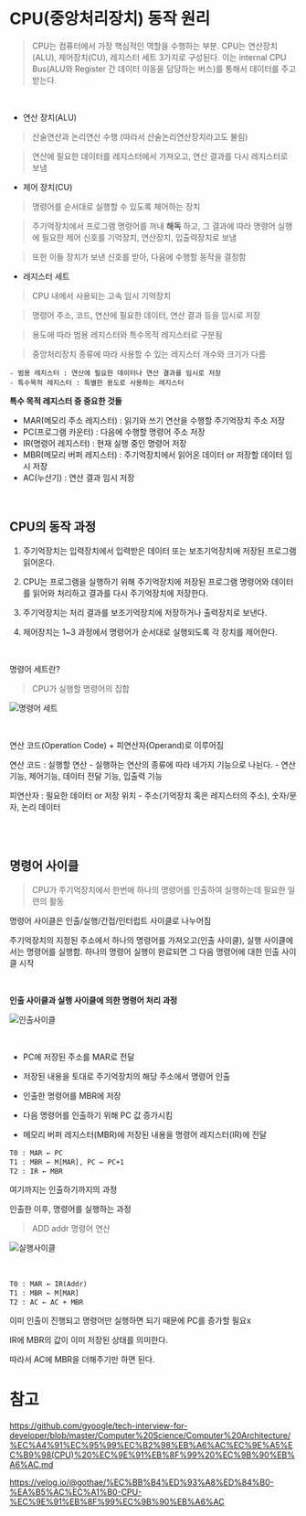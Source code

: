 # CPU(중앙처리장치) 동작 원리
> CPU는 컴퓨터에서 가장 핵심적인 역할을 수행하는 부분. CPU는 연산장치(ALU), 제어장치(CU), 레지스터 세트 3가지로 구성된다. 이는 internal CPU Bus(ALU와 Register 간 데이터 이동을 담당하는 버스)를 통해서 데이터를 주고 받는다.

<br>

- 연산 장치(ALU)

> 산술연산과 논리연산 수행 (따라서 산술논리연산장치라고도 불림)

> 연산에 필요한 데이터를 레지스터에서 가져오고, 연산 결과를 다시 레지스터로 보냄


- 제어 장치(CU)

> 명령어를 순서대로 실행할 수 있도록 제어하는 장치

> 주기억장치에서 프로그램 명령어를 꺼내 __해독__ 하고, 그 결과에 따라 명령어 실행에 필요한 제어 신호를 기억장치, 연산장치, 입출력장치로 보냄

> 또한 이들 장치가 보낸 신호를 받아, 다음에 수행할 동작을 결정함

- 레지스터 세트

> CPU 내에서 사용되는 고속 임시 기억장치

> 명령어 주소, 코드, 연산에 필요한 데이터, 연산 결과 등을 임시로 저장

> 용도에 따라 범용 레지스터와 특수목적 레지스터로 구분됨

> 중앙처리장치 종류에 따라 사용할 수 있는 레지스터 개수와 크기가 다름

    - 범용 레지스터 : 연산에 필요한 데이터나 연산 결과를 임시로 저장
    - 특수목적 레지스터 : 특별한 용도로 사용하는 레지스터

__특수 목적 레지스터 중 중요한 것들__

- MAR(메모리 주소 레지스터) : 읽기와 쓰기 연산을 수행할 주기억장치 주소 저장
- PC(프로그램 카운터) : 다음에 수행할 명령어 주소 저장
- IR(명령어 레지스터) : 현재 실행 중인 명령어 저장
- MBR(메모리 버퍼 레지스터) : 주기억장치에서 읽어온 데이터 or 저장할 데이터 임시 저장
- AC(누산기) : 연산 결과 임시 저장

<br>

## CPU의 동작 과정

1. 주기억장치는 입력장치에서 입력받은 데이터 또는 보조기억장치에 저장된 프로그램 읽어온다.

2. CPU는 프로그램을 실행하기 위해 주기억장치에 저장된 프로그램 명령어와 데이터를 읽어와 처리하고 결과를 다시 주기억장치에 저장한다.

3. 주기억장치는 처리 결과를 보조기억장치에 저장하거나 출력장치로 보낸다.

4. 제어장치는 1~3 과정에서 명령어가 순서대로 실행되도록 각 장치를 제어한다.

<br>

명령어 세트란?
> CPU가 실행할 명령어의 집합

![명령어 세트](img/CPU동작원리/CPU명령어세트.png)

<br>

연산 코드(Operation Code) + 피연산자(Operand)로 이루어짐

연산 코드 : 실행할 연산
    - 실행하는 연산의 종류에 따라 네가지 기능으로 나뉜다.
        - 연산기능, 제어기능, 데이터 전달 기능, 입출력 기능

피연산자 : 필요한 데이터 or 저장 위치
    - 주소(기억장치 혹은 레지스터의 주소), 숫자/문자, 논리 데이터

<br><br>

## 명령어 사이클
> CPU가 주기억장치에서 한번에 하나의 명령어를 인출하여 실행하는데 필요한 일련의 활동

명령어 사이클은 인출/실행/간접/인터럽트 사이클로 나누어짐

주기억장치의 지정된 주소에서 하나의 명령어를 가져오고(인출 사이클), 실행 사이클에서는 명령어를 실행함. 하나의 명령어 실행이 완료되면 그 다음 명령어에 대한 인출 사이클 시작

<br>

__인출 사이클과 실행 사이클에 의한 명령어 처리 과정__

![인출사이클](img/CPU동작원리/인출.png)

<br>

- PC에 저장된 주소를 MAR로 전달

- 저장된 내용을 토대로 주기억장치의 해당 주소에서 명령어 인출

- 인출한 명령어를 MBR에 저장

- 다음 명령어를 인출하기 위해 PC 값 증가시킴

- 메모리 버퍼 레지스터(MBR)에 저장된 내용을 명령어 레지스터(IR)에 전달

```
T0 : MAR ← PC
T1 : MBR ← M[MAR], PC ← PC+1
T2 : IR ← MBR
```

여기까지는 인출하기까지의 과정

인출한 이후, 명령어를 실행하는 과정
> ADD addr 명령어 연산

![실행사이클](img/CPU동작원리/실행.png)

<br>

```
T0 : MAR ← IR(Addr)
T1 : MBR ← M[MAR]
T2 : AC ← AC + MBR
```

이미 인출이 진행되고 명령어만 실행하면 되기 때문에 PC를 증가할 필요x

IR에 MBR의 값이 이미 저장된 상태를 의미한다.

따라서 AC에 MBR을 더해주기만 하면 된다.

# 참고

https://github.com/gyoogle/tech-interview-for-developer/blob/master/Computer%20Science/Computer%20Architecture/%EC%A4%91%EC%95%99%EC%B2%98%EB%A6%AC%EC%9E%A5%EC%B9%98(CPU)%20%EC%9E%91%EB%8F%99%20%EC%9B%90%EB%A6%AC.md

https://velog.io/@gothae/%EC%BB%B4%ED%93%A8%ED%84%B0-%EA%B5%AC%EC%A1%B0-CPU-%EC%9E%91%EB%8F%99%EC%9B%90%EB%A6%AC

